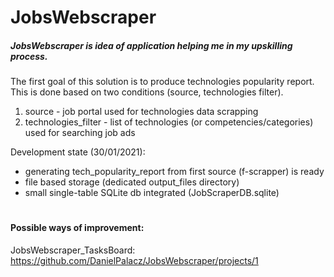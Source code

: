 # JobsWebscraper

##### JobsWebscraper is idea of application helping me in my upskilling process. 
The first goal of this solution is to produce technologies popularity report. This is done based on two conditions (source, technologies filter).

1. source - job portal used for technologies data scrapping
2. technologies_filter - list of technologies (or competencies/categories) used for searching job ads

Development state (30/01/2021):
 - generating tech_popularity_report from first source (f-scrapper) is ready
 - file based storage (dedicated output_files directory)
 - small single-table SQLite db integrated (JobScraperDB.sqlite)
#
#### Possible ways of improvement:
JobsWebscraper_TasksBoard:
https://github.com/DanielPalacz/JobsWebscraper/projects/1
